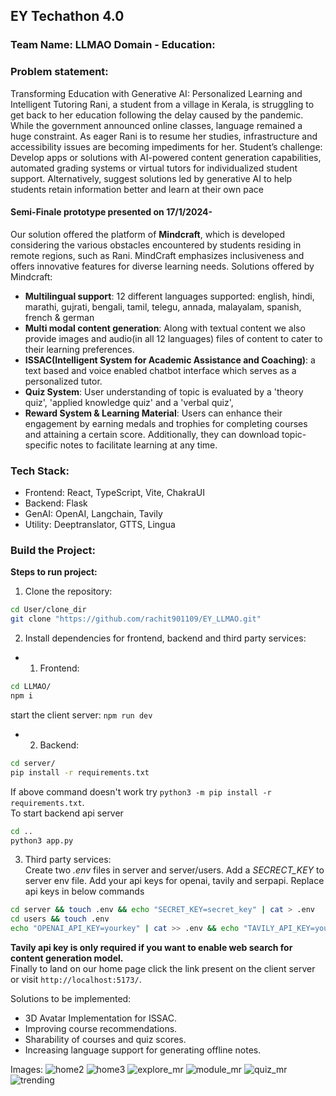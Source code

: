 ## EY Techathon 4.0
### Team Name: LLMAO Domain - Education:<br>
### Problem statement:
Transforming Education with Generative AI: Personalized Learning and Intelligent Tutoring Rani, a student from a village in Kerala, is struggling to get back to her education following the delay caused by the pandemic. While the government announced online classes, language remained a huge constraint. As eager Rani is to resume her studies, infrastructure and accessibility issues are becoming impediments for her.
Student’s challenge: Develop apps or solutions with AI-powered content generation capabilities, automated grading systems or virtual tutors for individualized student support. Alternatively, suggest solutions led by generative AI to help students retain information better and learn at their own pace

#### Semi-Finale prototype presented on 17/1/2024-<br>
Our solution offered the platform of **Mindcraft**, which is developed considering the various obstacles encountered by students residing in remote regions, such as Rani. MindCraft emphasizes inclusiveness and offers innovative features for diverse learning needs. Solutions offered by Mindcraft:<br>
- **Multilingual support**: 12 different languages supported: english, hindi, marathi, gujrati, bengali, tamil, telegu, annada, malayalam, spanish, french & german 
- **Multi modal content generation**: Along with textual content we also provide images and audio(in all 12 languages) files of content to cater to their learning preferences. 
- **ISSAC(Intelligent System for Academic Assistance and Coaching)**: a text based and voice enabled chatbot interface which serves as a personalized tutor.
- **Quiz System**: User understanding of topic is evaluated by a 'theory quiz', 'applied knowledge quiz' and a 'verbal quiz',
- **Reward System & Learning Material**: Users can enhance their engagement by earning medals and trophies for completing courses and attaining a certain score. Additionally, they can download topic-specific notes to facilitate learning at any time.

### Tech Stack:
- Frontend: React, TypeScript, Vite, ChakraUI
- Backend: Flask
- GenAI: OpenAI, Langchain, Tavily
- Utility: Deeptranslator, GTTS, Lingua
### Build the Project:
**Steps to run project:**
1. Clone the repository:
```bash
cd User/clone_dir
git clone "https://github.com/rachit901109/EY_LLMAO.git"
```

2. Install dependencies for frontend, backend and third party services:
- 1. Frontend:
```bash
cd LLMAO/
npm i 
```
start the client server:
```npm run dev```

- 2. Backend:
```bash
cd server/
pip install -r requirements.txt
```
If above command doesn't work try 
```python3 -m pip install -r requirements.txt```.<br>
To start backend api server
```bash
cd ..
python3 app.py
```

3. Third party services:<br>
Create two *.env* files in server and server/users. Add a *SECRECT_KEY* to server env file. Add your api keys for openai, tavily and serpapi. Replace api keys in below commands
```bash
cd server && touch .env && echo "SECRET_KEY=secret_key" | cat > .env
cd users && touch .env
echo "OPENAI_API_KEY=yourkey" | cat >> .env && echo "TAVILY_API_KEY=yourkey" | cat >> .env && echo "GOOGLE_SERP_API_KEY"=yourkey | cat >> .env
```
**Tavily api key is only required if you want to enable web search for content generation model.**<br>
Finally to land on our home page click the link present on the client  server or visit `http://localhost:5173/`.

Solutions to be implemented:
- 3D Avatar Implementation for ISSAC.
- Improving course recommendations.
- Sharability of courses and quiz scores.
- Increasing language support for generating offline notes.

Images:
![home2](https://github.com/rachit901109/EY_LLMAO/assets/110279690/41f29151-5d84-422a-be3e-03f9e35e0d31)
![home3](https://github.com/rachit901109/EY_LLMAO/assets/110279690/7daddd7a-6e18-4a41-97ea-650682ed62d9)
![explore_mr](https://github.com/rachit901109/EY_LLMAO/assets/110279690/fd9a0da4-9237-4c99-923c-d6f985a2a677)
![module_mr](https://github.com/rachit901109/EY_LLMAO/assets/110279690/309e65e3-ca11-4312-964f-9914677622fc)
![quiz_mr](https://github.com/rachit901109/EY_LLMAO/assets/110279690/03079e07-9fa8-452f-9cb4-ca4748a07083)
![trending](https://github.com/rachit901109/EY_LLMAO/assets/110279690/ac9e457b-900d-47b3-9727-51969fd0cba0)

